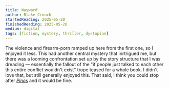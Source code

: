```yaml
---
title: Wayward
author: Blake Crouch
startedReading: 2025-05-20
finishedReading: 2025-05-20
medium: digital
tags: [fiction, mystery, thriller, dystopian]
---
```


The violence and firearm-porn ramped up here from the first one, so I enjoyed it less. This had another central mystery that inrtrigued me, but there was a looming confrontation set up by the story structure that I was dreading — essentially the fallout of the "if people just talked to each other this entire conflict wouldn't exist" trope teased for a whole book. I didn't love that, but still generally enjoyed this. That said, I think you could stop after [_Pines_](/book-log/2025/05/pines) and it would be fine.
